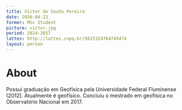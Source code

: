 ```yaml
---
title: Victor do Couto Pereira
date: 2016-04-22
former: MSc Student
picture: victor.jpg
period: 2014-2017
lattes: http://lattes.cnpq.br/5615324764745474
layout: person
---
```


# About

Possui graduação em Geofísica pela Universidade Federal Fluminense (2012).
Atualmente é geofísico. Concluiu o mestrado em geofísica no Observatório
Nacional em 2017.
